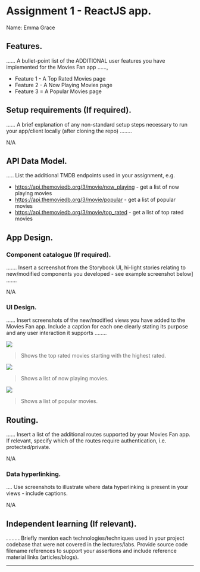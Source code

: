 # Assignment 1 - ReactJS app.

Name: Emma Grace

## Features.

...... A bullet-point list of the ADDITIONAL user features you have implemented for the  Movies Fan app ......,
 
 + Feature 1 - A Top Rated Movies page
 + Feature 2 - A Now Playing Movies page
 + Feature 3 = A Popular Movies page

## Setup requirements (If required).

...... A brief explanation of any non-standard setup steps necessary to run your app/client locally (after cloning the repo) ........

N/A 

## API Data Model.

..... List the additional TMDB endpoints used in your assignment, e.g.

+ https://api.themoviedb.org/3/movie/now_playing - get a list of now playing movies
+ https://api.themoviedb.org/3/movie/popular - get a list of popular movies
+ https://api.themoviedb.org/3/movie/top_rated - get a list of top rated movies 

## App Design.

### Component catalogue (If required).

....... Insert a screenshot from the Storybook UI, hi-light stories relating to new/modified components you developed - see example screenshot below] .......

N/A

### UI Design.

...... Insert screenshots of the new/modified views you have added to the Movies Fan app. Include a caption for each one clearly stating its purpose and any user interaction it supports ........

![][topRatedMovies]
>Shows the top rated movies starting with the highest rated.

![][nowPlayingMovies]
>Shows a list of now playing movies.

![][popularMovies]
>Shows a list of popular movies.

## Routing.

...... Insert a list of the additional routes supported by your Movies Fan app. If relevant, specify which of the routes require authentication, i.e. protected/private.

N/A

### Data hyperlinking.

.... Use screenshots to illustrate where data hyperlinking is present in your views - include captions.

N/A

## Independent learning (If relevant).

. . . . . Briefly mention each technologies/techniques used in your project codebase that were not covered in the lectures/labs. Provide source code filename references to support your assertions and include reference material links (articles/blogs).

---------------------------------

[model]: ./data.jpg
[movieDetail]: ./public/movieDetail.png
[review]: ./public/review.png
[reviewLink]: ./public/reviewLink.png
[cardLink]: ./public/cardLink.png
[stories]: ./public/storybook.png
[topRatedMovies]: ./public/topRatedMovies.PNG
[nowPlayingMovies]: ./public/nowPlayingMovies.PNG
[popularMovies]: ./public/popularMovies.PNG